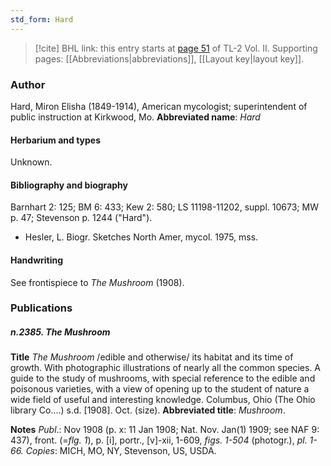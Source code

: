 ```yaml
---
std_form: Hard
---
```


> [!cite] BHL link: this entry starts at [page 51](https://www.biodiversitylibrary.org/page/33068293) of TL-2 Vol. II.
> Supporting pages: [[Abbreviations|abbreviations]], [[Layout key|layout key]].

### Author

Hard, Miron Elisha (1849-1914), American mycologist; superintendent of public instruction at Kirkwood, Mo. 
**Abbreviated name**: *Hard*

#### Herbarium and types

Unknown.

#### Bibliography and biography

Barnhart 2: 125; BM 6: 433; Kew 2: 580; LS 11198-11202, suppl. 10673; MW p. 47; Stevenson p. 1244 ("Hard").
- Hesler, L. Biogr. Sketches North Amer, mycol. 1975, mss.

#### Handwriting

See frontispiece to *The Mushroom* (1908).

### Publications

##### n.2385. The Mushroom

**Title**
*The Mushroom* /edible and otherwise/ its habitat and its time of growth. With photographic illustrations of nearly all the common species. A guide to the study of mushrooms, with special reference to the edible and poisonous varieties, with a view of opening up to the student of nature a wide field of useful and interesting knowledge. Columbus, Ohio (The Ohio library Co....) s.d. \[1908\]. Oct. (size).
**Abbreviated title**: *Mushroom*.

**Notes**
*Publ*.: Nov 1908 (p. x: 11 Jan 1908; Nat. Nov. Jan(1) 1909; see NAF 9: 437), front. (=*flg. 1*), p. \[i\], portr., \[v\]-xii, 1-609, *figs. 1-504* (photogr.), *pl. 1-66.* *Copies*: MICH, MO, NY, Stevenson, US, USDA.

